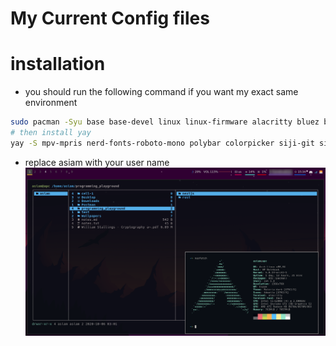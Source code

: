 # My Current Config files
# installation
- you should run the following command if you want my exact same environment 
```bash
sudo pacman -Syu base base-devel linux linux-firmware alacritty bluez bluez-utils blueman bspwm chromium clipmenu code  deepin-screenshot dmenu dunst feh fzf fuse2 git gnome-keyring gvfs gvfs-afc gvfs-gphoto2 gvfs-mtp htop imagemagick mpv neofetch network-manager-applet networkmanager nodejs noto-fonts noto-fonts-emoji npm numlockx os-prober pavucontrol pcmanfm peek picom playerctl pulseaudio-alsa pulseaudio-bluetooth sudo tldr ttf-hack udiskie unrar unzip ranger redshift youtube-dl zathura xorg xorg-xinit xbindkeys xdo xclip zip zathura-pdf-mupdf zsh pacman-contrib
# then install yay
yay -S mpv-mpris nerd-fonts-roboto-mono polybar colorpicker siji-git simple-mtpfs alttab batsignal batterymon-clone python2-notify
```
- replace asiam with your user name 
![screenshot](https://github.com/A-Siam/.dotfiles-2020/blob/master/screenshot.png?raw=true)
